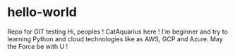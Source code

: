 # hello-world
Repo for GIT testing
Hi, peoples !
CatAquarius here !
I'm beginner and try to learning Python and cloud technologies like as AWS, GCP and Azure.
May the Force be with U !
